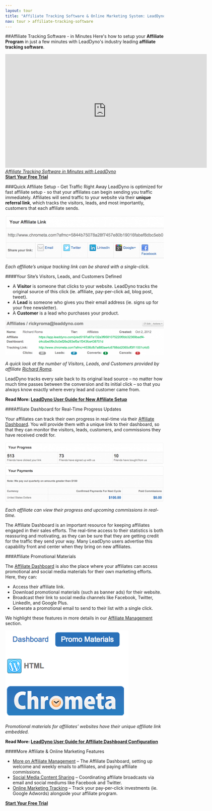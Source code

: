```yaml
---
layout: tour
title: "Affiliate Tracking Software & Online Marketing System: LeadDyno"
nav: tour > affiliate-tracking-software
---
```


##Affiliate Tracking Software - in Minutes
Here's how to setup your **Affiliate Program** in just a few minutes with LeadDyno's industry leading **affiliate tracking software**.

<div>
	<iframe width="640" height="360" src="http://www.youtube.com/embed/SJkMagcwHBE?feature=player_embedded" frameborder="0">
	</iframe>
</div>

<div class="tour-video-caption">
 <em><a href="http://youtu.be/SJkMagcwHBE">Affiliate Tracking Software in Minutes with LeadDyno</a></em>
</div>

<div class="pagination-centered">
  <a class="btn btn-primary btn-large" href="https://app.leaddyno.com/signup">
    <strong>Start Your Free Trial</strong>
  </a>
</div>

###Quick Affiliate Setup - Get Traffic Right Away
LeadDyno is optimized for fast affiliate setup - so that your affiliates can begin sending you traffic immediately. Affiliates will send traffic to your
website via their **unique referral link**, which tracks the visitors, leads, and most importantly, customers that each affiliate sends.


![affiliate_dashboard_affiliate_link](/img/affiliate_dashboard_affiliate_link_pt1.png)

*Each affiliate’s unique tracking link can be shared with a single-click.*

####Your Site’s Visitors, Leads, and Customers Defined


* A **Visitor** is someone that clicks  to your website. LeadDyno tracks the original source of this click (ie. affiliate, pay-per-click ad, blog post, tweet).
* A **Lead** is someone who gives you their email address (ie. signs up for your free newsletter).
* A **Customer** is a lead who purchases your product.

![affiliate_tracking_link](/img/affiliate_tracking_link_pt1.png)

*A quick look at the number of Visitors, Leads, and Customers provided by affiliate [Richard Roma](http://www.imdb.com/title/tt0104348/).*

LeadDyno tracks every sale back to its original lead source – no matter how much time passes between the conversion and its initial click – so that you always know exactly where every lead and customer came from.

**Read More: [LeadDyno User Guide for New Affiliate Setup](/guide/affiliate-management.html)**

###Affiliate Dashboard for Real-Time Progress Updates

Your affiliates can track their own progress in real-time via their [Affiliate Dashboard](/guide/affiliate-dashboard.thml).  You will provide them with a unique link to their dashboard, so that they can monitor the  visitors, leads, customers, and commissions they have received credit for.

![affiliate_dashboard_progress_payments](/img/affiliate_dashboard_progress_payments_pt1.png)

*Each affiliate can view their progress and upcoming commissions in real-time.*

The Affiliate Dashboard is an important resource for keeping affiliates engaged in their sales efforts. The real-time access to their statistics is both reassuring and motivating, as they can be sure that they are getting credit for the traffic they send your way. Many LeadDyno users advertise this capability front and center when they bring on new affiliates.

###Affiliate Promotional Materials

The [Affiliate Dashboard](/guide/affiliate-dashboard.html) is also the place where your affiliates can access promotional and social media materials for their own marketing efforts.  Here, they can:

* Access their affiliate link.
* Download promotional materials (such as banner ads) for their website.
* Broadcast their link to social media channels like Facebook, Twitter, LinkedIn, and Google Plus.
* Generate a promotional email to send to their list with a single click.

We highlight these features in more details in our [Affiliate Management](/tour/affiliate-tracking-software.html) section.

![affiliate_dashboard_promo_materials](/img/affiliate_dashboard_promo_materials_pt1.png)

*Promotional materials for affiliates’ websites have their unique affiliate link embedded.*

**Read More: [LeadDyno User Guide for Affiliate Dashboard Configuration](/guide/affiliate-dashboard.html)**

####More Affiliate & Online Marketing Features

* [More on Affiliate Management](/guide/affiliate-management.html) – The Affiliate Dashboard, setting up welcome and weekly emails to affiliates, and paying affiliate commissions.
* [Social Media Content Sharing](/tour/social-media-content-sharing.html) – Coordinating affiliate broadcasts via email and social mediums like Facebook and Twitter.
* [Online Marketing Tracking](/tour/pay-per-click-conversion-tracking.html) – Track your pay-per-click investments (ie. Google Adwords) alongside your affiliate program.

<div class="pagination-centered">
  <a class="btn btn-primary btn-large" href="https://app.leaddyno.com/signup">
    <strong>Start Your Free Trial</strong>
  </a>
</div>
